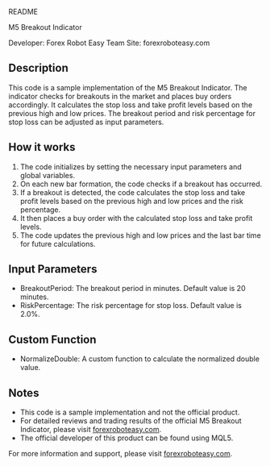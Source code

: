 README

M5 Breakout Indicator

Developer: Forex Robot Easy Team
Site: forexroboteasy.com

## Description
This code is a sample implementation of the M5 Breakout Indicator. The indicator checks for breakouts in the market and places buy orders accordingly. It calculates the stop loss and take profit levels based on the previous high and low prices. The breakout period and risk percentage for stop loss can be adjusted as input parameters.

## How it works
1. The code initializes by setting the necessary input parameters and global variables.
2. On each new bar formation, the code checks if a breakout has occurred.
3. If a breakout is detected, the code calculates the stop loss and take profit levels based on the previous high and low prices and the risk percentage.
4. It then places a buy order with the calculated stop loss and take profit levels.
5. The code updates the previous high and low prices and the last bar time for future calculations.

## Input Parameters
- BreakoutPeriod: The breakout period in minutes. Default value is 20 minutes.
- RiskPercentage: The risk percentage for stop loss. Default value is 2.0%.

## Custom Function
- NormalizeDouble: A custom function to calculate the normalized double value.

## Notes
- This code is a sample implementation and not the official product.
- For detailed reviews and trading results of the official M5 Breakout Indicator, please visit [forexroboteasy.com](https://forexroboteasy.com/forex-robot-review/m5-breakout-indicator-review-trusted-forex-software/).
- The official developer of this product can be found using MQL5.

For more information and support, please visit [forexroboteasy.com](https://forexroboteasy.com/).
